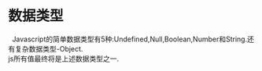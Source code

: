 # 数据类型
&nbsp;&nbsp;Javascript的简单数据类型有5种:Undefined,Null,Boolean,Number和String.还有复杂数据类型-Object.<br/>
js所有值最终将是上述数据类型之一.
